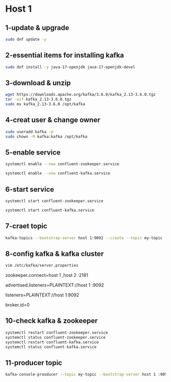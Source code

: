 # Host 1


## 1-update & upgrade
```bash
sudo dnf update -y
```
## 2-essential items for installing kafka
```bash
sudo dnf install -y java-17-openjdk java-17-openjdk-devel
```


## 3-download & unzip
```bash
wget https://downloads.apache.org/kafka/3.6.0/kafka_2.13-3.6.0.tgz
tar -xzf kafka_2.13-3.6.0.tgz
sudo mv kafka_2.13-3.6.0 /opt/kafka
```
## 4-creat user & change owner
```bash
sudo useradd kafka -m
sudo chown -R kafka:kafka /opt/kafka
```
## 5-enable service
```bash
systemctl enable --now confluent-zookeeper.service

systemctl enable --now confluent-kafka.service
```
## 6-start service
```bash
systemctl start confluent-zookeeper.service

systemctl start confluent-kafka.service
```
## 7-craet topic
```bash
kafka-topics --bootstrap-server host 1:9092 --create --topic my-topic
```
## 8-config kafka & kafka cluster
```bash
vim /etc/kafka/server.properties
```
zookeeper.connect=host 1 ,host 2 :2181

advertised.listeners=PLAINTEXT://host 1 :9092

listeners=PLAINTEXT://host 1:9092

broker.id=0

## 10-check kafka & zookeeper
```bash
systemctl restart confluent-zookeeper.service
systemctl status confluent-zookeeper.service
systemctl restart confluent-kafka.service
systemctl status confluent-kafka.service
```
## 11-producer topic
```bash
kafka-console-prooducer --topic my-topic --bootstrap-server host 1 :9092
```
